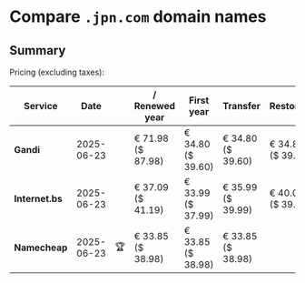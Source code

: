 # Compare `.jpn.com` domain names

## Summary

Pricing (excluding taxes):

| Service | Date |  | / Renewed year | First year | Transfer | Restoration |
|--|--|--|--|--|--|--|
| **Gandi** | 2025-06-23 |  | € 71.98<br>($ 87.98) | € 34.80<br>($ 39.60) | € 34.80<br>($ 39.60) | € 34.80<br>($ 39.60) |
| **Internet.bs** | 2025-06-23 |  | € 37.09<br>($ 41.19) | € 33.99<br>($ 37.99) | € 35.99<br>($ 39.99) | € 40.05<br>($ 39.59) |
| **Namecheap** | 2025-06-23 | 🏆 | € 33.85<br>($ 38.98) | € 33.85<br>($ 38.98) | € 33.85<br>($ 38.98) |  |

